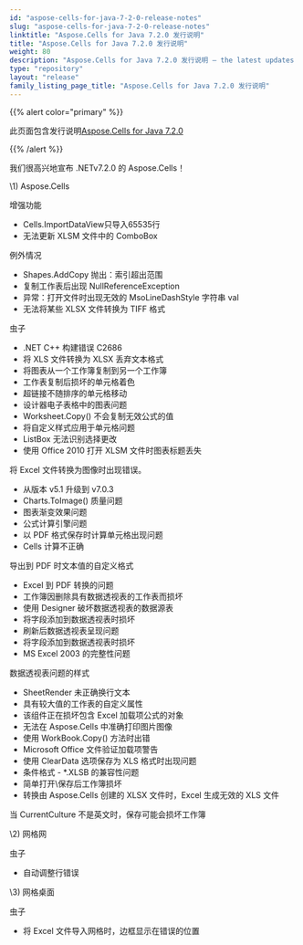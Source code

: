 ```yaml
---
id: "aspose-cells-for-java-7-2-0-release-notes"
slug: "aspose-cells-for-java-7-2-0-release-notes"
linktitle: "Aspose.Cells for Java 7.2.0 发行说明"
title: "Aspose.Cells for Java 7.2.0 发行说明"
weight: 80
description: "Aspose.Cells for Java 7.2.0 发行说明 – the latest updates and fixes."
type: "repository"
layout: "release"
family_listing_page_title: "Aspose.Cells for Java 7.2.0 发行说明"
---
```

{{% alert color="primary" %}} 

此页面包含发行说明[Aspose.Cells for Java 7.2.0](https://releases.aspose.com/cells/net/new-releases/aspose.cells-for-java-7.2.0/)

{{% /alert %}} 

我们很高兴地宣布 .NETv7.2.0 的 Aspose.Cells！



\1)
Aspose.Cells 



增强功能



- Cells.ImportDataView只导入65535行
- 无法更新 XLSM 文件中的 ComboBox



例外情况



- Shapes.AddCopy 抛出：索引超出范围
- 复制工作表后出现 NullReferenceException
- 异常：打开文件时出现无效的 MsoLineDashStyle 字符串 val
- 无法将某些 XLSX 文件转换为 TIFF 格式



虫子



- .NET C++ 构建错误 C2686
- 将 XLS 文件转换为 XLSX 丢弃文本格式
- 将图表从一个工作簿复制到另一个工作簿
- 工作表复制后损坏的单元格着色
- 超链接不随排序的单元格移动
- 设计器电子表格中的图表问题
- Worksheet.Copy() 不会复制无效公式的值
- 将自定义样式应用于单元格问题
- ListBox 无法识别选择更改
- 使用 Office 2010 打开 XLSM 文件时图表标题丢失

 将 Excel 文件转换为图像时出现错误。

- 从版本 v5.1 升级到 v7.0.3
- Charts.ToImage() 质量问题
- 图表渐变效果问题
- 公式计算引擎问题
- 以 PDF 格式保存时计算单元格出现问题
- Cells 计算不正确

 导出到 PDF 时文本值的自定义格式

- Excel 到 PDF 转换的问题
- 工作簿因删除具有数据透视表的工作表而损坏
- 使用 Designer 破坏数据透视表的数据源表
- 将字段添加到数据透视表时损坏
- 刷新后数据透视表呈现问题
- 将字段添加到数据透视表时损坏
- MS Excel 2003 的完整性问题

 数据透视表问题的样式

- SheetRender 未正确换行文本
- 具有较大值的工作表的自定义属性
- 该组件正在损坏包含 Excel 加载项公式的对象
- 无法在 Aspose.Cells 中准确打印图片图像
- 使用 WorkBook.Copy() 方法时出错
- Microsoft Office 文件验证加载项警告
- 使用 ClearData 选项保存为 XLS 格式时出现问题
- 条件格式 - *.XLSB 的兼容性问题
- 简单打开\保存后工作簿损坏
- 转换由 Aspose.Cells 创建的 XLSX 文件时，Excel 生成无效的 XLS 文件

 当 CurrentCulture 不是英文时，保存可能会损坏工作簿



\2) 网格网



虫子



- 自动调整行错误



\3) 网格桌面



虫子



- 将 Excel 文件导入网格时，边框显示在错误的位置


